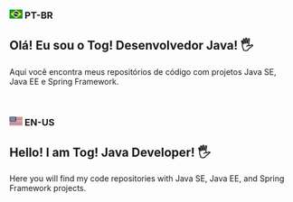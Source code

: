 ### <img src="/img/pt-br.png" alt="pt-br"> PT-BR
## Olá! Eu sou o Tog! Desenvolvedor Java! 🖐️
Aqui você encontra meus repositórios de código com projetos Java SE, Java EE e Spring Framework.

<br>

### <img src="/img/en-us.png" alt="en-us"> EN-US
## Hello! I am Tog! Java Developer! 🖐️
Here you will find my code repositories with Java SE, Java EE, and Spring Framework projects.
